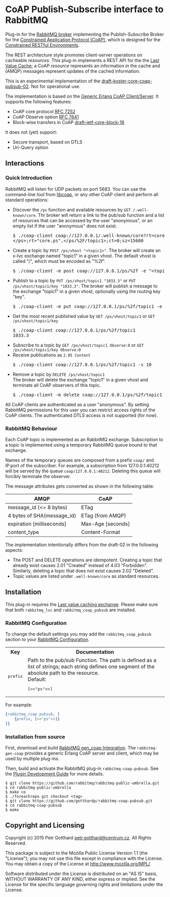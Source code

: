 # CoAP Publish-Subscribe interface to RabbitMQ
Plug-in for the [RabbitMQ broker](http://www.rabbitmq.com)
implementing the Publish-Subscribe Broker for the
[Constrained Application Protocol (CoAP)](http://coap.technology),
which is designed for the
[Constrained RESTful Environments](https://datatracker.ietf.org/wg/core/charter).

The REST architecture style promotes client-server operations on
cacheable *resources*. This plug-in implements a REST API for the the
[Last Value Cache](https://github.com/rabbitmq/rabbitmq-lvc-plugin);
a CoAP *resource* represents an information in the cache and
(AMQP) messages represent updates of the cached information.

This is an experimental implementation of the
[draft-koster-core-coap-pubsub-02](https://www.ietf.org/id/draft-koster-core-coap-pubsub-02.txt).
Not for operational use.

The implementation is based on the
[Generic Erlang CoAP Client/Server](https://github.com/gotthardp/gen_coap).
It supports the following features:
 - CoAP core protocol [RFC 7252](https://tools.ietf.org/rfc/rfc7252.txt)
 - CoAP Observe option [RFC 7641](https://tools.ietf.org/rfc/rfc7641.txt)
 - Block-wise transfers in CoAP [draft-ietf-core-block-18](https://tools.ietf.org/id/draft-ietf-core-block-18.txt)

It does not (yet) support:
 - Secure transport, based on DTLS
 - Uri-Query option


## Interactions

### Quick Introduction

RabbitMQ will listen for UDP packets on port 5683.
You can use the command-line tool from [libcoap](https://libcoap.net/), or any
other CoAP client and perform all standard operations:

 - Discover the `/ps` function and available resources by `GET /.well-known/core`.
   Thr broker will return a link to the pub/sub function and a list of resources that
   can be accessed by the user "anonymous",
   or an empty list if the user "anonymous" does not exist.
   <pre>
   $ ./coap-client coap://127.0.0.1/.well-known/core?rt=core.ps
   &lt;/ps>;rt="core.ps",&lt;/ps/%2F/topic1>;ct=0;sz=15600
   </pre>
 - Create a topic by `POST /ps/vhost "<topic1>"`.
   The broker will create an x-lvc exchange named "topic1" in a given vhost.
   The default vhost is called "/", which must be encoded as "%2f".
   <pre>
   $ ./coap-client -m post coap://127.0.0.1/ps/%2f -e "&lt;topic1>"
   </pre>
 - Publish to a topic by `PUT /ps/vhost/topic1 "1033.3"` or `PUT /ps/vhost/topic1/key "1033.3"`.
   The broker will publish a message to the exchange "topic1" in a given vhost,
   optionally using the routing key "key".
   <pre>
   $ ./coap-client -m put coap://127.0.0.1/ps/%2f/topic1 -e "1033.3"
   </pre>
 - Get the most recent published value by `GET /ps/vhost/topic1` or `GET /ps/vhost/topic1/key`
   <pre>
   $ ./coap-client coap://127.0.0.1/ps/%2f/topic1
   1033.3
   </pre>
 - Subscribe to a topic by `GET /ps/vhost/topic1 Observe:0` or `GET /ps/vhost/topic1/key Observe:0`
 - Receive publications as `2.05 Content`
   <pre>
   $ ./coap-client coap://127.0.0.1/ps/%2f/topic1 -s 10
   </pre>
 - Remove a topic by `DELETE /ps/vhost/topic1`<br/>
   The broker will delete the exchange "topic1" in a given vhost and terminate
   all CoAP observers of this topic.
   <pre>
   $ ./coap-client -m delete coap://127.0.0.1/ps/%2f/topic1
   </pre>

All CoAP clients are authenticated as a user "anonymous". By setting RabbitMQ
permissions for this user you can restrict access rights of the CoAP clients.
The authenticated DTLS access is not supported (for now).

### RabbitMQ Behaviour

Each CoAP topic is implemented as an RabbitMQ exchange. Subscription to a topic is
implemented using a temporary RabbitMQ queue bound to that exchange.

Names of the temporary queues are composed from a prefix `coap/` and IP:port of the
subscriber. For example, a subscription from 127.0.0.1:40212 will be served by the
queue `coap/127.0.0.1:40212`. Deleting this queue will forcibly terminate the observer.

The message attributes gets converted as shown in the following table:

  AMQP                       | CoAP
 ----------------------------|----------------------------
  message_id (<= 8 bytes)    | ETag
  4 bytes of SHA(message_id) | ETag (from AMQP)
  expiration [milliseconds]  | Max-Age [seconds]
  content_type               | Content-Format

The implementation intentionally differs from the draft-02 in the following aspects:
 - The POST and DELETE operations are idempotent. Creating a topic that already exist
   causes 2.01 "Created" instead of 4.03 "Forbidden". Similarly, deleting a topic
   that does not exist causes 2.02 "Deleted".
 - Topic values are listed under `.well-known/core` as standard resources.


## Installation

This plug-in requires the
[Last value caching exchange](https://github.com/rabbitmq/rabbitmq-lvc-plugin).
Please make sure that both `rabbitmq_lvc` and `rabbitmq_coap_pubsub` are installed.

### RabbitMQ Configuration
To change the default settings you may add the `rabbitmq_coap_pubsub` section
to your [RabbitMQ Configuration](https://www.rabbitmq.com/configure.html).

<table>
  <tbody>
    <tr>
      <th>Key</th>
      <th>Documentation</th>
    </tr>
    <tr>
      <td><pre>prefix</pre></td>
      <td>
        Path to the pub/sub Function. The path is defined as a list of strings;
        each string defines one segment of the absolute path to the resource.
        <br/>
        Default: <pre>[<<"ps">>]</pre>
      </td>
    </tr>
  </tbody>
</table>

For example:
```erlang
{rabbitmq_coap_pubsub, [
    {prefix, [<<"ps">>]}
]}
```

### Installation from source

First, download and build
[RabbitMQ gen_coap Integration](https://github.com/gotthardp/rabbitmq-gen-coap).
The `rabbitmq-gen-coap` provides a generic Erlang CoAP server and client, which may be
used by multiple plug-ins.

Then, build and activate the RabbitMQ plug-in `rabbitmq-coap-pubsub`. See the
[Plugin Development Guide](http://www.rabbitmq.com/plugin-development.html)
for more details.

    $ git clone https://github.com/rabbitmq/rabbitmq-public-umbrella.git
    $ cd rabbitmq-public-umbrella
    $ make co
    $ ./foreachrepo git checkout <tag>
    $ git clone https://github.com/gotthardp/rabbitmq-coap-pubsub.git
    $ cd rabbitmq-coap-pubsub
    $ make

## Copyright and Licensing

Copyright (c) 2015 Petr Gotthard <petr.gotthard@centrum.cz>. All Rights Reserved.

This package is subject to the Mozilla Public License Version 1.1 (the "License");
you may not use this file except in compliance with the License. You may obtain a
copy of the License at http://www.mozilla.org/MPL/.

Software distributed under the License is distributed on an "AS IS" basis,
WITHOUT WARRANTY OF ANY KIND, either express or implied. See the License for the
specific language governing rights and limitations under the License.
